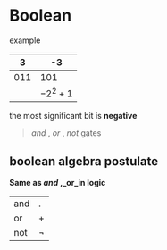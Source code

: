 # Boolean

example

| 3    | -3       |
| ---- | -------- |
| 011  | 101      |
|      | $-2^2+1$ |s

the most significant bit is **negative**

> *and* , *or* , *not* gates

## boolean algebra postulate

**Same as _and_ ,_or_in logic**

|      |        |
| ---- | ------ |
| and  | .      |
| or   | +      |
| not  | $\neg$ |

